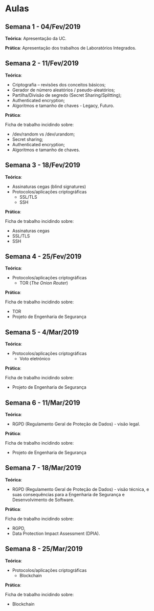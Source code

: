 # Aulas

## Semana 1 - 04/Fev/2019

**Teórica**: Apresentação da UC.

**Prática**: Apresentação dos trabalhos de Laboratórios Integrados.

## Semana 2 - 11/Fev/2019

**Teórica**:

-   Criptografia – revisões dos conceitos básicos;
-   Gerador de número aleatórios / pseudo-aleatórios;
-   Partilha/Divisão de segredo (Secret Sharing/Splitting);
-   Authenticated encryption;
-   Algoritmos e tamanho de chaves - Legacy, Futuro.

**Prática**:

Ficha de trabalho incidindo sobre:

-   /dev/random vs /dev/urandom;
-   Secret sharing;
-   Authenticated encryption;
-   Algoritmos e tamanho de chaves.

## Semana 3 - 18/Fev/2019

**Teórica**:

-   Assinaturas cegas (blind signatures)
-   Protocolos/aplicações criptográficas
    -   SSL/TLS
    -   SSH

**Prática**:

Ficha de trabalho incidindo sobre:

-   Assinaturas cegas
-   SSL/TLS
-   SSH

## Semana 4 - 25/Fev/2019

**Teórica**:

-   Protocolos/aplicações criptográficas
    -   TOR (_The Onion Router_)

**Prática**:

Ficha de trabalho incidindo sobre:

-   TOR
-   Projeto de Engenharia de Segurança

## Semana 5 - 4/Mar/2019

**Teórica**:

-   Protocolos/aplicações criptográficas
    -   Voto eletrónico

**Prática**:

Ficha de trabalho incidindo sobre:

-   Projeto de Engenharia de Segurança


## Semana 6 - 11/Mar/2019

**Teórica**:

-   RGPD (Regulamento Geral de Proteção de Dados) - visão legal.

**Prática**:

Ficha de trabalho incidindo sobre:

-   Projeto de Engenharia de Segurança


## Semana 7 - 18/Mar/2019

**Teórica**:

-   RGPD (Regulamento Geral de Proteção de Dados) - visão técnica, e suas consequências para a Engenharia de Segurança e Desenvolvimento de Software.

**Prática**:

Ficha de trabalho incidindo sobre:

-   RGPD,
- Data Protection Impact Assessment (DPIA).


## Semana 8 - 25/Mar/2019

**Teórica**:

-   Protocolos/aplicações criptográficas
    -   Blockchain


**Prática**:

Ficha de trabalho incidindo sobre:

-   Blockchain
